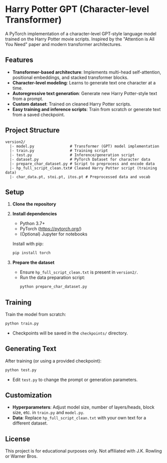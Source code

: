# Harry Potter GPT (Character-level Transformer)

A PyTorch implementation of a character-level GPT-style language model trained on the Harry Potter movie scripts. Inspired by the "Attention is All You Need" paper and modern transformer architectures.

## Features
- **Transformer-based architecture**: Implements multi-head self-attention, positional embeddings, and stacked transformer blocks.
- **Character-level modeling**: Learns to generate text one character at a time.
- **Autoregressive text generation**: Generate new Harry Potter-style text from a prompt.
- **Custom dataset**: Trained on cleaned Harry Potter scripts.
- **Easy training and inference scripts**: Train from scratch or generate text from a saved checkpoint.

## Project Structure
```
version2/
  |- model.py                # Transformer (GPT) model implementation
  |- train.py                # Training script
  |- test.py                 # Inference/generation script
  |- dataset.py              # PyTorch Dataset for character data
  |- prepare_char_dataset.py # Script to preprocess and encode data
  |- hp_full_script_clean.txt# Cleaned Harry Potter script (training data)
  |- char_data.pt, stoi.pt, itos.pt # Preprocessed data and vocab
```

## Setup
1. **Clone the repository**
2. **Install dependencies**
   - Python 3.7+
   - PyTorch (https://pytorch.org/)
   - (Optional) Jupyter for notebooks

   Install with pip:
   ```bash
   pip install torch
   ```

3. **Prepare the dataset**
   - Ensure `hp_full_script_clean.txt` is present in `version2/`.
   - Run the data preparation script:
     ```bash
     python prepare_char_dataset.py
     ```

## Training
Train the model from scratch:
```bash
python train.py
```
- Checkpoints will be saved in the `checkpoints/` directory.

## Generating Text
After training (or using a provided checkpoint):
```bash
python test.py
```
- Edit `test.py` to change the prompt or generation parameters.

## Customization
- **Hyperparameters**: Adjust model size, number of layers/heads, block size, etc. in `train.py` and `model.py`.
- **Data**: Replace `hp_full_script_clean.txt` with your own text for a different dataset.



## License
This project is for educational purposes only. Not affiliated with J.K. Rowling or Warner Bros. 